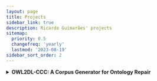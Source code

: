 ```yaml
---
layout: page
title: Projects
sidebar_link: true
description: Ricardo Guimarães' projects
sitemap:
  priority: 0.5
  changefreq: 'yearly'
  lastmod: '2023-08-19'
sidebar_sort_order: 2
---
```


<details><summary><b>OWL2DL-CCC: A Corpus Generator for Ontology Repair</b></summary>
<p>

While there are already well-maintained corpora and methodologies to compare standard reasoners, there is still no standardise methodology or dataset
tailored for tasks such as Ontology Repair, Defeasible Reasoning, Inconsistent Tolerant Reasoner, and other non-standard applications.
The <a href="https://gitlab.com/rfguimaraes/owl2dl-ccc">OWL 2 DL Change Case Creator (OWL2DL-CCC)</a> provides a convenient and flexible way to generate a corpus of ontologies for these tasks using a set of ontologies, and set of specifications that indicate how these ontologies should be modified. It produces as output a set of files that can be easily parsed and employed when testing and benchmarking different tools aimed at OWL 2 DL ontologies.

</p>
</details>

